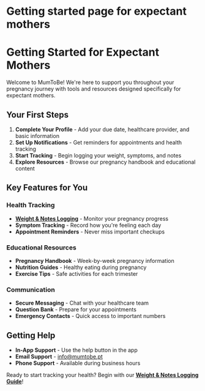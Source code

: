 # Getting started page for expectant mothers

# Getting Started for Expectant Mothers

Welcome to MumToBe! We're here to support you throughout your pregnancy journey with tools and resources designed specifically for expectant mothers.

## Your First Steps

1. **Complete Your Profile** - Add your due date, healthcare provider, and basic information
2. **Set Up Notifications** - Get reminders for appointments and health tracking
3. **Start Tracking** - Begin logging your weight, symptoms, and notes
4. **Explore Resources** - Browse our pregnancy handbook and educational content

## Key Features for You

### Health Tracking
- **[Weight & Notes Logging](weight-logging.md)** - Monitor your pregnancy progress
- **Symptom Tracking** - Record how you're feeling each day
- **Appointment Reminders** - Never miss important checkups

### Educational Resources
- **Pregnancy Handbook** - Week-by-week pregnancy information
- **Nutrition Guides** - Healthy eating during pregnancy
- **Exercise Tips** - Safe activities for each trimester

### Communication
- **Secure Messaging** - Chat with your healthcare team
- **Question Bank** - Prepare for your appointments
- **Emergency Contacts** - Quick access to important numbers

## Getting Help

- **In-App Support** - Use the help button in the app
- **Email Support** - info@mumtobe.pt
- **Phone Support** - Available during business hours

Ready to start tracking your health? Begin with our **[Weight & Notes Logging Guide](weight-logging.md)**!
